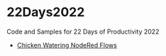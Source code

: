 # 22Days2022

Code and Samples for 22 Days of Productivity 2022

- [Chicken Watering NodeRed Flows](./waterChickens/)
